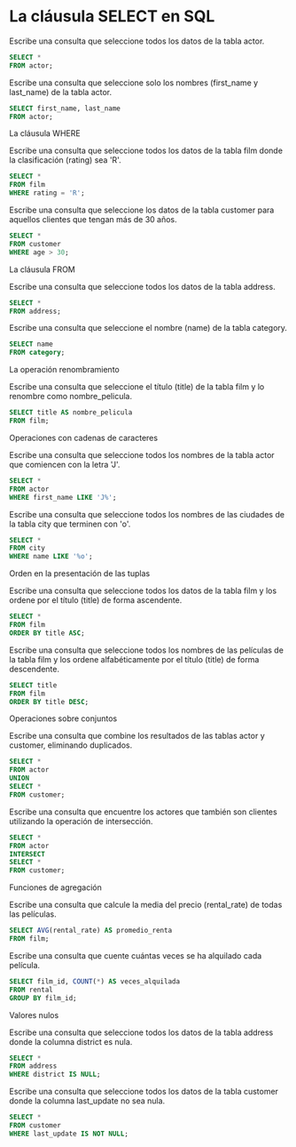 # La cláusula SELECT en SQL

Escribe una consulta que seleccione todos los datos de la tabla actor.
```sql
SELECT *
FROM actor;
```

Escribe una consulta que seleccione solo los nombres (first_name y last_name) de la tabla actor.
```sql
SELECT first_name, last_name
FROM actor;
```

La cláusula WHERE

Escribe una consulta que seleccione todos los datos de la tabla film donde la clasificación (rating) sea 'R'.
```sql
SELECT *
FROM film
WHERE rating = 'R';
```

Escribe una consulta que seleccione los datos de la tabla customer para aquellos clientes que tengan más de 30 años.
```sql
SELECT *
FROM customer
WHERE age > 30;
```

La cláusula FROM

Escribe una consulta que seleccione todos los datos de la tabla address.
```sql
SELECT *
FROM address;
```

Escribe una consulta que seleccione el nombre (name) de la tabla category.
```sql
SELECT name
FROM category;
```

La operación renombramiento

Escribe una consulta que seleccione el título (title) de la tabla film y lo renombre como nombre_pelicula.
```sql
SELECT title AS nombre_pelicula
FROM film;
```

Operaciones con cadenas de caracteres

Escribe una consulta que seleccione todos los nombres de la tabla actor que comiencen con la letra 'J'.
```sql
SELECT *
FROM actor
WHERE first_name LIKE 'J%';
```

Escribe una consulta que seleccione todos los nombres de las ciudades de la tabla city que terminen con 'o'.
```sql
SELECT *
FROM city
WHERE name LIKE '%o';
```

Orden en la presentación de las tuplas

Escribe una consulta que seleccione todos los datos de la tabla film y los ordene por el título (title) de forma ascendente.
```sql
SELECT *
FROM film
ORDER BY title ASC;
```

Escribe una consulta que seleccione todos los nombres de las películas de la tabla film y los ordene alfabéticamente por el título (title) de forma descendente.
```sql
SELECT title
FROM film
ORDER BY title DESC;
```

Operaciones sobre conjuntos

Escribe una consulta que combine los resultados de las tablas actor y customer, eliminando duplicados.
```sql
SELECT *
FROM actor
UNION
SELECT *
FROM customer;
```

Escribe una consulta que encuentre los actores que también son clientes utilizando la operación de intersección.
```sql
SELECT *
FROM actor
INTERSECT
SELECT *
FROM customer;
```

Funciones de agregación

Escribe una consulta que calcule la media del precio (rental_rate) de todas las películas.
```sql
SELECT AVG(rental_rate) AS promedio_renta
FROM film;
```

Escribe una consulta que cuente cuántas veces se ha alquilado cada película.
```sql
SELECT film_id, COUNT(*) AS veces_alquilada
FROM rental
GROUP BY film_id;
```

Valores nulos

Escribe una consulta que seleccione todos los datos de la tabla address donde la columna district es nula.
```sql
SELECT *
FROM address
WHERE district IS NULL;
```

Escribe una consulta que seleccione todos los datos de la tabla customer donde la columna last_update no sea nula.
```sql
SELECT *
FROM customer
WHERE last_update IS NOT NULL;
```
